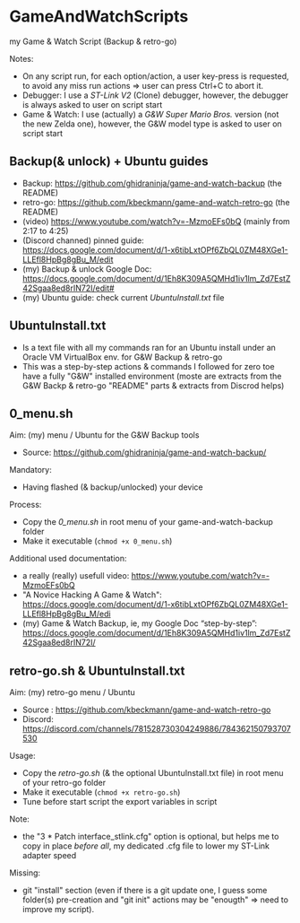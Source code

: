# GameAndWatchScripts
my Game &amp; Watch Script (Backup &amp; retro-go)

Notes:
- On any script run, for each option/action, a user key-press is requested, to avoid any miss run actions => user can press Ctrl+C to abort it.
- Debugger: I use a *ST-Link V2* (Clone) debugger, however, the debugger is always asked to user on script start
- Game & Watch: I use (actually) a *G&W Super Mario Bros.* version (not the new Zelda one), however, the G&W model type is asked to user on script start


## Backup(& unlock) + Ubuntu guides
- Backup: https://github.com/ghidraninja/game-and-watch-backup (the README)
- retro-go: https://github.com/kbeckmann/game-and-watch-retro-go (the README)
- (video) https://www.youtube.com/watch?v=-MzmoEFs0bQ (mainly from 2:17 to 4:25)
- (Discord channed) pinned guide: https://docs.google.com/document/d/1-x6tibLxtOPf6ZbQL0ZM48XGe1-LLEfl8HpBg8gBu_M/edit
- (my) Backup & unlock Google Doc: https://docs.google.com/document/d/1Eh8K309A5QMHd1iv1lm_Zd7EstZ42Sgaa8ed8rIN72I/edit#
- (my) Ubuntu guide: check current _UbuntuInstall.txt_ file


## UbuntuInstall.txt
- Is a text file with all my commands ran for an Ubuntu install under an Oracle VM VirtualBox env. for G&W Backup & retro-go
- This was a step-by-step actions & commands I followed for zero toe have a fully "G&W" installed environment (moste are extracts from the G&W Backp & retro-go "README" parts & extracts from Discrod helps)



## 0_menu.sh
Aim: (my) menu / Ubuntu for the G&W Backup tools
- Source: https://github.com/ghidraninja/game-and-watch-backup/

Mandatory:
- Having flashed (& backup/unlocked) your device


Process:
- Copy the *0_menu.sh* in root menu of your game-and-watch-backup folder
- Make it executable (`chmod +x 0_menu.sh`)

Additional used documentation:
- a really (really) usefull video: https://www.youtube.com/watch?v=-MzmoEFs0bQ
- "A Novice Hacking A Game & Watch": https://docs.google.com/document/d/1-x6tibLxtOPf6ZbQL0ZM48XGe1-LLEfl8HpBg8gBu_M/edi
- (my) Game & Watch Backup, ie, my Google Doc “step-by-step”: https://docs.google.com/document/d/1Eh8K309A5QMHd1iv1lm_Zd7EstZ42Sgaa8ed8rIN72I/
 

## retro-go.sh & UbuntuInstall.txt
Aim: (my) retro-go menu / Ubuntu

- Source : https://github.com/kbeckmann/game-and-watch-retro-go
- Discord: https://discord.com/channels/781528730304249886/784362150793707530

Usage:
- Copy the *retro-go.sh* (& the optional UbuntuInstall.txt file) in root menu of your retro-go folder
- Make it executable (`chmod +x retro-go.sh`)
- Tune before start script the export variables in script

Note:
- the "3 * Patch interface_stlink.cfg" option is optional, but helps me to copy in place _before all_, my dedicated .cfg file to lower my ST-Link adapter speed

Missing:
- git "install" section (even if there is a git update one, I guess some folder(s) pre-creation and "git init" actions may be "enougth" => need to improve my script).

